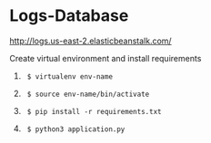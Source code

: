 # Logs-Database

http://logs.us-east-2.elasticbeanstalk.com/

Create virtual environment and install requirements
	
    
1.      $ virtualenv env-name
2.      $ source env-name/bin/activate
3.      $ pip install -r requirements.txt
4.      $ python3 application.py
 


    
    